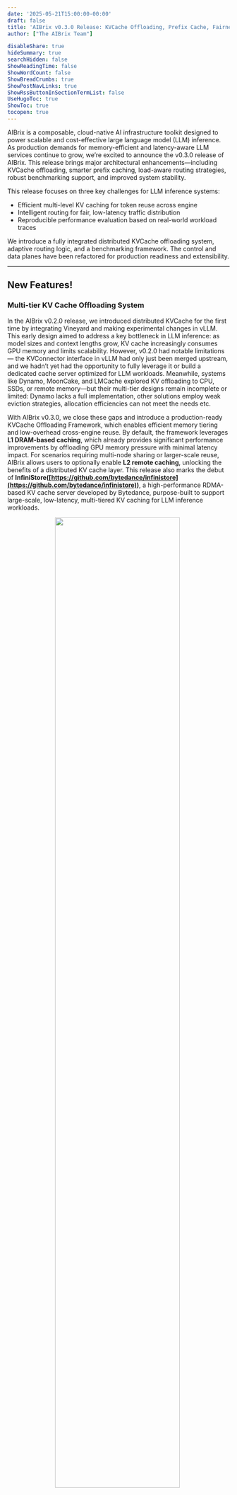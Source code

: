 ```yaml
---
date: '2025-05-21T15:00:00-00:00'
draft: false
title: 'AIBrix v0.3.0 Release: KVCache Offloading, Prefix Cache, Fairness Routing, and Benchmarking Tools'
author: ["The AIBrix Team"]

disableShare: true
hideSummary: true
searchHidden: false
ShowReadingTime: false
ShowWordCount: false
ShowBreadCrumbs: true
ShowPostNavLinks: true
ShowRssButtonInSectionTermList: false
UseHugoToc: true
ShowToc: true
tocopen: true
---
```


AIBrix is a composable, cloud-native AI infrastructure toolkit designed to power scalable and cost-effective large language model (LLM) inference. As production demands for memory-efficient and latency-aware LLM services continue to grow, we’re excited to announce the v0.3.0 release of AIBrix. This release brings major architectural enhancements—including KVCache offloading, smarter prefix caching, load-aware routing strategies, robust benchmarking support, and improved system stability.

This release focuses on three key challenges for LLM inference systems:

* Efficient multi-level KV caching for token reuse across engine  
* Intelligent routing for fair, low-latency traffic distribution  
* Reproducible performance evaluation based on real-world workload traces

We introduce a fully integrated distributed KVCache offloading system, adaptive routing logic, and a benchmarking framework. The control and data planes have been refactored for production readiness and extensibility.

---

## New Features!

### Multi-tier KV Cache Offloading System

In the AIBrix v0.2.0 release, we introduced distributed KVCache for the first time by integrating Vineyard and making experimental changes in vLLM. This early design aimed to address a key bottleneck in LLM inference: as model sizes and context lengths grow, KV cache increasingly consumes GPU memory and limits scalability. However, v0.2.0 had notable limitations — the KVConnector interface in vLLM had only just been merged upstream, and we hadn’t yet had the opportunity to fully leverage it or build a dedicated cache server optimized for LLM workloads. Meanwhile, systems like Dynamo, MoonCake, and LMCache explored KV offloading to CPU, SSDs, or remote memory—but their multi-tier designs remain incomplete or limited: Dynamo lacks a full implementation, other solutions employ weak eviction strategies, allocation efficiencies can not meet the needs etc.

With AIBrix v0.3.0, we close these gaps and introduce a production-ready KVCache Offloading Framework, which enables efficient memory tiering and low-overhead cross-engine reuse. By default, the framework leverages **L1 DRAM-based caching**, which already provides significant performance improvements by offloading GPU memory pressure with minimal latency impact. For scenarios requiring multi-node sharing or larger-scale reuse, AIBrix allows users to optionally enable **L2 remote caching**, unlocking the benefits of a distributed KV cache layer. This release also marks the debut of **InfiniStore([https://github.com/bytedance/infinistore](https://github.com/bytedance/infinistore))**, a high-performance RDMA-based KV cache server developed by Bytedance, purpose-built to support large-scale, low-latency, multi-tiered KV caching for LLM inference workloads.

<p align="center">
  <img src="/images/v0.3.0-release/aibrix-kvcache-offloading-framework.png" width="75%" style="display:inline-block; margin-right:1%" />
</p>


At the data plane, AIBrix integrates directly with vLLM through **AIBrix Offloading Connector**—a high-performance bridge designed to move data efficiently between GPU and CPU. This connector leverages optimized CUDA kernels to accelerate KV tensor transfers, minimizing overhead on critical inference paths. To scale beyond GPU memory limits, the offloading framework features a **multi-tiered cache manager** that dynamically distributes KV data across storage layers, including DRAM and RDMA-interconnected backends. This ensures large sessions and long prompts can be served without sacrificing batch size or latency. AIBrix KVCache Connector supports pluggable eviction strategies (e.g., LRU, S3FIFO) and flexible backends (e.g., **InfiniStore**) to adapt to different workload patterns and hardware environments.

Additionally, we’ve refactored the existing KVCache CRD to support new backends such as **InfiniStore**, enabling broader compatibility and deployment flexibility. AIBrix now leverages multiple cache servers organized via a **consistent hashing ring**, allowing inference engines to seamlessly communicate with distributed KV nodes. This, combined with a built-in cache placement module and coordination with the global cluster manager, enables **cross-engine KV reuse**—transforming previously isolated caches into a unified, shared KV infrastructure.

<p align="center">
  <img src="/images/v0.3.0-release/aibrix-distributed-kvcache.png" width="80%" style="display:inline-block; margin-right:1%" />
</p>

This architecture not only improves token reuse and system throughput but also reduces GPU memory pressure, making it easier to deploy large models reliably at scale. Here are some benchmarks we have done. Our benchmarks cover two scenarios: 

* Scenario-1 simulates the workload pattern of one of our internal production systems;  
* Scenario-2 simulates the workload pattern of a multi-turn conversation application. 


For Scenario-1, we construct two workloads (i.e., Workload-1 and Workload-2) from the same workload profile derived from real-world usage patterns observed in our internal production systems. Both workloads maintain identical sharing characteristics but different scaling. All unique requests in Workload-1 can be fit in the GPU KV cache, while Workload-2 scales the unique request memory footprint to 8 times, simulating capacity-constrained use cases where cache contention is severe. Note that configurations for workload generation and steps to reproduce these benchmarks will be released shortly in [AIBrix repository](https://github.com/vllm-project/aibrix/tree/main/benchmarks/scenarios/kvcache).

Figure 1 and Table 1 illustrate the performance results of all systems (Cache-X is another KVCache offloading system in the community) with Workload-1. Compared to other systems, AIBrix shows superior TTFT performance, particularly under increasing QPS. Both AIBrix L1 and AIBrix + InfiniStore deliver sub-second P99 TTFT across all load levels. For Workload-2, as shown in Figure 2 and Table 2, AIBrix + InfiniStore continues to demonstrate orders of magnitude TTFT advantages across all load conditions because of InfiniStore's low-latency access and massive capacity.

<p align="center"><strong><em>Figure 1:</em> Average Time to First Token (seconds) with Varied QPS - Workload-1</strong></p>
<p align="center">
  <img src="/images/v0.3.0-release/benchmark-kvcache-workload1.png" width="70%" style="display:inline-block; margin-right:1%" />
</p>

**Note:** The vLLM baseline is **EXCLUDED** from this chart because its performance is significantly worse than others’, making their curves difficult to distinguish at this scale.

<details>
<summary style="text-align:center;"><strong>Table 1: Click to expand TTFT Table for Workload-1</strong></summary>

<br>

|  | vLLM v0.8.5 Baseline |  | vLLM v0.8.5 Prefix Caching |  | vLLM \+ Cache-X V0 |  | vLLM \+ Cache-X V1 |  | vLLM \+ AIBrix L1 |  | vLLM \+ AIBrix \+ InfiniStore |  |
| :---- | :---- | :---- | :---- | :---- | :---- | :---- | :---- | :---- | :---- | :---- | :---- | :---- |
| QPS | Avg. | P99 | Avg. | P99 | Avg. | P99 | Avg. | P99 | Avg. | P99 | Avg. | P99 |
| 0.3 | 0.39 | 0.76 | 0.12 | 1.08 | 0.06 | 0.36 | 0.05 | 0.27 | 0.05 | 0.09 | 0.06 | 0.11 |
| 0.8 | 0.46 | 1.27 | 0.12 | 0.67 | 0.07 | 0.66 | 0.07 | 0.65 | 0.05 | 0.12 | 0.07 | 0.13 |
| 1.3 | 0.58 | 2.05 | 0.17 | 1.77 | 0.09 | 0.92 | 0.07 | 0.82 | 0.06 | 0.12 | 0.07 | 0.14 |
| 1.8 | 0.88 | 4.22 | 0.22 | 3.47 | 0.11 | 1.43 | 0.09 | 1.14 | 0.06 | 0.13 | 0.07 | 0.17 |
| 2.3 | 1.72 | 8.49 | 0.24 | 2.65 | 0.13 | 1.85 | 0.11 | 1.69 | 0.06 | 0.14 | 0.08 | 0.18 |
| 2.8 | 103.29 | 167.26 | 0.35 | 4.93 | 0.17 | 2.55 | 0.13 | 2.02 | 0.07 | 0.15 | 0.08 | 0.21 |
| 3.3 | 127.95 | 220.00 | 0.39 | 4.99 | 0.28 | 4.70 | 0.16 | 2.44 | 0.07 | 0.15 | 0.08 | 0.41 |
| 3.8 | 141.63 | 246.22 | 0.65 | 7.63 | 0.38 | 12.79 | 0.27 | 4.35 | 0.07 | 0.17 | 0.09 | 0.47 |
| 4.3 | 216.44 | 384.60 | 1.32 | 17.95 | 0.53 | 17.08 | 0.37 | 11.44 | 0.08 | 0.22 | 0.10 | 0.81 |

</details>

<br>
<br>
<br>

<p align="center"><strong><em>Figure 2:</em> Average Time to First Token (seconds) with Varied QPS - Workload-2</strong></p>
<p align="center">
  <img src="/images/v0.3.0-release/benchmark-kvcache-workload2.png" width="70%" style="display:inline-block; margin-right:1%" />
</p>

<details>
<summary style="text-align:center;"><strong>Table 2: Click to expand TTFT Table for Workload-2</strong></summary>

<br>

|  | vLLM v0.8.5 Baseline |  | vLLM v0.8.5 Prefix Caching |  | vLLM + Cache-X V0 |  | vLLM + Cache-X V1 |  | vLLM + AIBrix L1 |  | vLLM + AIBrix + InfiniStore |  |
| :---- | :---- | :---- | :---- | :---- | :---- | :---- | :---- | :---- | :---- | :---- | :---- | :---- |
| QPS | Avg. | P99 | Avg. | P99 | Avg. | P99 | Avg. | P99 | Avg. | P99 | Avg. | P99 |
| 0.3 | 0.41 | 1.01 | 0.21 | 0.59 | 0.35 | 1.06 | 0.32 | 0.85 | 0.33 | 1.04 | 0.09 | 0.61 |
| 0.8 | 0.59 | 4.75 | 0.28 | 1.21 | 0.50 | 3.22 | 0.39 | 1.50 | 0.42 | 1.77 | 0.08 | 0.47 |
| 1.3 | 0.94 | 19.02 | 0.43 | 8.00 | 0.83 | 16.02 | 0.58 | 8.73 | 0.67 | 14.92 | 0.09 | 1.89 |
| 1.8 | 1.98 | 28.02 | 0.78 | 16.08 | 1.34 | 21.79 | 0.87 | 14.44 | 1.05 | 19.11 | 0.12 | 2.65 |
| 2.3 | 7.44 | 43.67 | 1.36 | 23.28 | 2.28 | 30.33 | 1.53 | 22.75 | 2.80 | 37.70 | 0.17 | 3.70 |
| 2.8 | 119.90 | 235.08 | 2.94 | 32.64 | 8.06 | 43.87 | 4.11 | 30.02 | 4.70 | 45.29 | 0.21 | 4.13 |
| 3.3 | 230.34 | 406.14 | 30.29 | 53.43 | 94.53 | 183.23 | 68.92 | 135.68 | 10.87 | 44.85 | 0.33 | 5.02 |
| 3.8 | 275.73 | 429.01 | 112.45 | 210.21 | 177.45 | 332.48 | 152.06 | 295.40 | 73.13 | 116.05 | 0.42 | 9.85 |
| 4.3 | 296.89 | 429.40 | 169.14 | 279.82 | 219.18 | 361.50 | 197.74 | 304.80 | 140.62 | 238.98 | 0.58 | 16.20 |

</details>

<br>
<br>
<br>

For Scenario-2, we construct a workload (i.e., Workload-3) that theoretically consumes 8 times of GPU KV cache capacity to showcase the advantages of KV cache offloading for multi-turn conversation applications. As shown in Table 3, the performance comparison highlights several key insights. 1\) Cache-X V1 outperforms V0 due to its ability to overlap I/O and computation, reducing idle time (“bubble”) in the execution pipeline. 2\) When comparing AIBrix solutions with Cache-X, AIBrix L1 delivers performance on par with Cache-X V0, while AIBrix \+ InfiniStore, because of its larger capacity, achieves the lowest latencies across all QPS levels. AIBrix KVCache will support vLLM V1’s KV connector as well to further squeeze the bubble between I/O and computation in order to deliver more optimized effectiveness and efficiency.


<p align="center"><strong><em>Figure 3:</em> Average Time to First Token (seconds) with Varied QPS - Workload-3</strong></p>
<p align="center">
  <img src="/images/v0.3.0-release/benchmark-kvcache-workload3.png" width="70%" style="display:inline-block; margin-right:1%" />
</p>

<details>
<summary style="text-align:center;"><strong>Table 3: Click to expand TTFT Table for Workload-3</strong></summary>

<br>

|  | vLLM v0.8.5 Baseline |  | vLLM v0.8.5 Prefix Caching |  | vLLM + Cache-X V0 |  | vLLM + Cache-X V1 |  | vLLM + AIBrix L1 |  | vLLM + AIBrix + InfiniStore |  |
| :---- | :---- | :---- | :---- | :---- | :---- | :---- | :---- | :---- | :---- | :---- | :---- | :---- |
| QPS | Avg. | P99 | Avg. | P99 | Avg. | P99 | Avg. | P99 | Avg. | P99 | Avg. | P99 |
| 0.3 | 1.65 | 8.90 | 0.45 | 2.92 | 0.65 | 3.24 | 0.58 | 2.24 | 0.66 | 2.72 | 0.43 | 1.93 |
| 0.8 | 9.61 | 59.26 | 1.22 | 9.08 | 1.25 | 9.25 | 0.90 | 7.14 | 1.14 | 6.48 | 0.52 | 2.15 |
| 1.3 | 18.58 | 59.29 | 6.01 | 41.29 | 3.01 | 17.55 | 1.98 | 13.00 | 2.53 | 12.39 | 0.93 | 5.44 |
| 1.8 | 42.88 | 106.85 | 19.87 | 81.10 | 14.66 | 40.06 | 5.29 | 20.67 | 6.07 | 19.70 | 1.46 | 8.66 |
| 2.3 | 41.55 | 109.56 | 31.14 | 82.19 | 26.83 | 54.34 | 11.16 | 32.42 | 22.35 | 51.36 | 2.17 | 11.38 |
| 2.8 | 41.34 | 98.44 | 34.15 | 87.31 | 26.60 | 57.26 | 12.93 | 34.14 | 24.84 | 50.89 | 3.80 | 16.15 |
| 3.3 | 42.83 | 96.59 | 29.56 | 84.44 | 27.48 | 56.35 | 12.93 | 34.46 | 24.23 | 49.62 | 11.99 | 36.44 |
| 3.8 | 43.77 | 109.12 | 32.16 | 90.08 | 26.33 | 57.08 | 12.72 | 33.85 | 25.91 | 51.20 | 10.86 | 29.18 |
| 4.3 | 42.95 | 93.38 | 24.78 | 77.92 | 26.76 | 55.20 | 12.10 | 33.06 | 23.99 | 51.99 | 10.55 | 26.62 |

</details>

<br>
<br>
<br>

### Enhanced Routing Capabilities

This release upgrades routing logic with intelligent, adaptive strategies for LLM serving:

* **Prefix-aware Routing**: Uses hash token-based prefix matching and load awareness for reduced latency.  
* **Preble**: An implementation of [ICLR'25 Preble](https://arxiv.org/abs/2407.00023), it balances KV cache reuse and GPU load using prefix length and a prompt-aware cost mode.   
* **Fairness-oriented Routing**: An implementation of [OSDI’24 VTC](https://www.usenix.org/conference/osdi24/presentation/sheng), it introduces the `vtc-basic` router with Windowed Adaptive Fairness Routing algorithm that enforces load fairness through dynamic token tracking and adaptive pod assignment.

#### 2.1 Prefix-Cache Routing

Inference engine such as vLLM provides prefix-caching where KV cache of existing queries is cached such that a new query can directly reuse the KV cache if it shares the same prefix with one of the existing queries, allowing the new query to skip the computation of the shared part. To take advantage of this feature, AIBrix gateway introduces prefix-cache aware routing to achieve this goal. Some high level design details are 

- Prefix-cache routing, does load balancing to ensure no hot spots are created i.e. all requests sharing the same prefix are intelligently balanced across pods. Goal here to increase prefix-cache sharing without creating a hot-spot (more [implementation details](https://github.com/vllm-project/aibrix/blob/main/pkg/plugins/gateway/algorithms/README.md#prefix-cache-aware), [PR](https://github.com/vllm-project/aibrix/pull/933)). Observed \~45% improvement in TTFT (averaged across different request patterns) with prefix-cache compared to random routing. 

- Prefix-cache supports multi-turn conversation, gateway's router identifies multi-turn conversation and routes such requests efficiently to ensure KV cache sharing.

 > To use [prefix-cache routing](https://aibrix.readthedocs.io/latest/features/gateway-plugins.html#routing-strategies), include header *`"routing-strategy": "prefix-cache"`*.

<p align="center">
  <img src="/images/v0.3.0-release/aibrix-prefix-cache-aware.png" width="90%" style="display:inline-block; margin-right:1%" />
</p>

#### 2.2 Preble Paper based: Prefix-Cache Routing Implementation

[Preble](https://arxiv.org/pdf/2407.00023) is a prefix-cache routing strategy designed to efficiently handle long prompts with partially shared prefixes across requests. It co-optimizes KV cache reuse and computation load-balancing. The key insight is that when prompts share prefixes, caching and reusing computed KV states across requests dramatically improves performance. However, this reuse must be balanced with system load.. Preble operates as follows: if the shared prefix is longer than the unique suffix of a prompt, the request is routed to a GPU  that already has the longest matching prefix cached. Otherwise, it routes the request to another GPU to balance the load. 

Load Balancing: when the shared prefix portion is smaller than a configurable threshold (e.g., 50%), it calculates a "prompt-aware load cost" for each GPU that combines three distinct cost categories, all measured in GPU computation time.

- The first component, historical computation load, captures each GPU's recent processing activity within a time window to understand baseline utilization without needing real-time measurements. 
- The second component, eviction cost, evaluates the penalty of removing cached KV states when memory is needed, weighting each potential eviction by its hit rate to preserve frequently-used prefixes. 
- The final component simply estimates the new request's processing cost on each GPU, focusing on prefill time for non-cached tokens. 

By combining these three costs (L + M + P), Preble assigns each request to the GPU with the lowest total cost, effectively balancing immediate processing efficiency against long-term cluster performance. Our implementation of Preble at AIBrix was done based on the original [Preble code](https://github.com/WukLab/preble).

> To use preble based prefix-cache solution, include header *`"routing-strategy": "prefix-cache-preble"`*. Current status is *experimental*.


<p align="center">
  <img src="/images/v0.3.0-release/benchmark-routing-1k.png" width="40%" style="display:inline-block; margin-right:1%" />
  <img src="/images/v0.3.0-release/benchmark-routing-8k.png" width="40%" style="display:inline-block;" />
</p>

<p align="center"><em>Benchmark result for different prefix cache and load aware routing strategies</em></p>

#### 2.3 Fairness-oriented Routing

The Virtual Token Counter (VTC) is a fair scheduling algorithm for LLM serving based on the paper ["Fairness in Serving Large Language Models" (Sheng et al.)](https://www.usenix.org/conference/osdi24/presentation/sheng). It aims to provide fairness among clients by tracking the service (weighted token count) each client has received and prioritizing those who have received less service.  While the original paper's implementation is designed for and evaluated in batched inference environments, we introduce a simplified version of VTC called `vtc-basic` in this release, for non-batched requests more suitable for the distributed and cloud native nature of AIBrix environments.

`vtc-basic` router implements the Windowed Adaptive Fairness Routing algorithm, which uses a windowed adaptive clamped linear approach to ensure load fairness among users.  It has four key components: (1) a sliding window that tracks token usage over configurable time periods, (2) adaptive bucket sizing that dynamically adjusts based on observed token patterns, (3) clamped token values to prevent extreme sensitivity and jitter, and (4) linear mapping between tokens and pod assignments. Using these components, the router creates a hybrid scoring system that balances fairness (based on normalized user token counts) with utilization (based on current pod load) to select the pod with the lowest combined score, ensuring both fair resource allocation and efficient system utilization.  Environment variables to override and configure default values of the router are available [here](https://github.com/vllm-project/aibrix/tree/main/pkg/plugins/gateway/algorithms#environment-variables).  

> To use a fairness-oriented routing, include header *`"routing-strategy": "vtc-basic"`*. Current status is *experimental*.


### Synthetic Benchmarking & Load Generation Framework

Modern LLM deployments face unpredictable workloads, fluctuating user sessions, and a wide range of prompt/generation patterns. To meet these demands, AIBrix v0.3.0 introduces a **fully modular, production-grade benchmark toolkit** designed to evaluate AI inference systems with unmatched realism and flexibility.

![](/images/v0.3.0-release/aibrix-benchmark-framework.png)

At its core, the AIBrix benchmark framework is built around a cleanly decoupled architecture: dataset generation, workload shaping, and benchmark execution. Each component can be customized independently, making it easy to plug in your own prompt logs, traffic traces, or experimental workloads—whether you're working on a new model deployment, scaling policy, or runtime optimization.

**Flexible Dataset Generation:** AIBrix supports a variety of dataset formats—from flat prompt lists to multi-turn, sessioned conversations. Whether you're generating synthetic data for stress testing or converting real client logs, the toolkit provides four flexible modes:

* Controlled Synthetic Sharing for studying prefix reuse.  
* Multi-turn Synthetic Conversations for dialogue-style workloads.  
* Open Dataset Conversion (e.g., ShareGPT).  
* Client Log Replay with full input-output control for specific models.

Each dataset type is designed to plug seamlessly into the workload generator, enabling you to quickly iterate on prompt structures or session behavior.

**Simulate Real Workloads:** Unlike many synthetic or fixed-pattern tools, AIBrix is built with real-world inference behavior in mind. You can:

* Try Load Modeling by controlling runtime characteristics such as Queries per second (QPS), Prompt and generation token lengths,  Session concurrency, and Time-based traffic distribution (e.g., bursty loads).  
* Replay real traces from production environments (e.g., Azure LLM traces, Grafana-exported metrics).  
* Model dynamic traffic fluctuations with statistical patterns.  
* Evaluate session-based prompt reuse, including scenarios with controlled lengths of shared prefixes.

From steady-state baselines to high-burst or multi-session simulations, AIBrix lets you reproduce the messy realities of production traffic.

**Execute, Measure, and Tune:** The benchmark client supports both streaming and non-streaming APIs, collecting fine-grained latency metrics like Time-to-First-Token (TTFT) and Time-per-Output-Token (TPOT). Whether you're studying routing behavior, KV cache backends, autoscaling metrics, AIBrix gives you the instrumentation and flexibility needed to generate insights that translate directly into production improvements.


## Feature Enhancements

Beyond the core features of KV cache offloading, intelligent routing, and benchmarking, AIBrix v0.3.0 includes several production-grade improvements to enhance stability, extensibility, and operational visibility across the stack.

### Gateway Enhancements

* Support for OpenAI-compatible APIs, including streaming responses, usage reporting, asynchronous handling, and standardized error responses for seamless end-to-end integration. ([#703](https://github.com/vllm-project/aibrix/pull/703), [#788](https://github.com/vllm-project/aibrix/pull/788), [#799](https://github.com/vllm-project/aibrix/pull/799))  
* Introduced the `/v1/models` endpoint for compatibility with OpenAI-style API clients. ([#802](https://github.com/vllm-project/aibrix/pull/802))  
* Refactored gateway-plugins with an extensible `ext-proc` server architecture, laying the foundation for pluggable policies. ([#810](https://github.com/vllm-project/aibrix/pull/810))  
* Improved concurrency safety and routing stability through major cache and router redesigns ([#878](https://github.com/vllm-project/aibrix/pull/878), [#884](https://github.com/vllm-project/aibrix/pull/884))

### Control Plane

* Added Kubernetes webhook validation for CRDs, providing early error feedback during resource creation ([#748](https://github.com/vllm-project/aibrix/pull/748), [#786](https://github.com/vllm-project/aibrix/pull/786)).  
* Improve RayClusterFleet to fully support Deepseek-r1/v3 models ([#789](https://github.com/vllm-project/aibrix/pull/789), [#826](https://github.com/vllm-project/aibrix/pull/826), [#835](https://github.com/vllm-project/aibrix/pull/835), [#914](https://github.com/vllm-project/aibrix/pull/914), [#954](https://github.com/vllm-project/aibrix/pull/954)).  
* Add scale subresource in RayClusterFleet CRD and enable HPA support ([#1082](https://github.com/vllm-project/aibrix/pull/1082), [#1109](https://github.com/vllm-project/aibrix/pull/1109))

### Installation Experiences

* Introduced Terraform modules for GCP and Kubernetes deployment. ([#823](https://github.com/vllm-project/aibrix/pull/823))
* Added setup guides for Minikube on Lambda Cloud and AWS in the documentation. ([#1020](https://github.com/vllm-project/aibrix/pull/1020))
* Enabled standalone controller installation for simplified system bootstrapping. ([#930](https://github.com/vllm-project/aibrix/pull/930). [#931](https://github.com/vllm-project/aibrix/pull/931))
* Streamlined upgrade workflows by introducing `kubectl apply` support. CRDs are now split and applied with `--server-side`, avoiding annotation size limits and enabling smooth incremental updates. ([#793](https://github.com/vllm-project/aibrix/pull/793))
* Enabled container image publishing to Github Container Registry (GHCR).([#1041](https://github.com/vllm-project/aibrix/pull/1041))
* Support ARM container Images. ([#1090](https://github.com/vllm-project/aibrix/pull/1090))

### Observability & Stability

* Shipped prebuilt Grafana dashboards covering control plane, gateway, and KV cache components for out-of-the-box observability. ([#1048](https://github.com/vllm-project/aibrix/pull/1048))
* Tuned Envoy proxy memory and buffer configurations for better performance under high concurrency. ([#825](https://github.com/vllm-project/aibrix/pull/825))
* Tuned Envoy proxy configurations for memory and buffer management under high concurrency. ([#967](https://github.com/vllm-project/aibrix/pull/967))
* Added graceful shutdown, liveness, and readiness probes to improve service resilience. ([#962](https://github.com/vllm-project/aibrix/pull/962))
* Delivered production-ready monitoring setups for all major system components. ([#1048](https://github.com/vllm-project/aibrix/pull/1048))

## Bug Fixes

This release includes over 40 bug fixes aimed at improving system robustness, correctness, and production readiness. Key fixes include:

* **OpenAI & vLLM Interface Compatibility (Gateway Plugin)**: Fixed request/response header handling, streaming token usage reporting, and error propagation. ([#703](https://github.com/vllm-project/aibrix/pull/703), [#788](https://github.com/vllm-project/aibrix/pull/788), [#794](https://github.com/vllm-project/aibrix/pull/794), [#1006](https://github.com/vllm-project/aibrix/pull/1006))

* **Internal Cache Store & Controller Reliability**: Resolved stale cache issues, incorrect informer setup, and controller cleanup handling. ([#763](https://github.com/vllm-project/aibrix/pull/763), [#925](https://github.com/vllm-project/aibrix/pull/925), [#926](https://github.com/vllm-project/aibrix/pull/926), [#937](https://github.com/vllm-project/aibrix/pull/937), [#938](https://github.com/vllm-project/aibrix/pull/938), [#981](https://github.com/vllm-project/aibrix/pull/981), [#1015](https://github.com/vllm-project/aibrix/pull/1015))

* **Autoscaling Stability**: Addressed metric fetching failures, locking issues and HPA sync correctness. ([#860](https://github.com/vllm-project/aibrix/pull/860), [#934](https://github.com/vllm-project/aibrix/pull/934), [#1039](https://github.com/vllm-project/aibrix/pull/1039), [#1044](https://github.com/vllm-project/aibrix/pull/1044))

* **Gateway Stability**: Improved rate limiting keys, Redis client lifecycle, and reference grant cleanup behavior. ([#968](https://github.com/vllm-project/aibrix/pull/968), [#987](https://github.com/vllm-project/aibrix/pull/987), [#1056](https://github.com/vllm-project/aibrix/pull/1056))

## Contributors & Community

v0.3.0 is one of our **most collaborative releases to date**, with **35 contributors** bringing diverse improvements across control plane, data plane, docs, and developer tools.

Special thanks to contributors who drove key features and improvements in this release:

* KVCache Offloading and Distributed KV orchestration: [@DwyaneShi](https://github.com/DwyaneShi) [@Jeffwan](https://github.com/Jeffwan)
* Infinistore: [@thesues](https://github.com/thesues) [@hhzguo](https://github.com/hhzguo) [@XiaoningDing](https://github.com/XiaoningDing)
* Routing & Gateway enhancements: [@varungup90](https://github.com/varungup90), [@gangmuk](https://github.com/gangmuk), [@Venkat2811](https://github.com/Venkat2811), [@zhangjyr](https://github.com/zhangjyr), [@Xunzhuo](https://github.com/Xunzhuo)
* Benchmark toolkit: [@happyandslow](https://github.com/happyandslow) [@duli2012](https://github.com/duli2012)
* Stability Improvements: [@googs1025](https://github.com/googs1025) [@Iceber](https://github.com/Iceber) [@kerthcet](https://github.com/kerthcet)

We’re also thrilled to welcome many **first-time contributors** to the AIBrix community:

[@gaocegege](https://github.com/gaocegege), [@eltociear](https://github.com/eltociear), [@terrytangyuan](https://github.com/terrytangyuan), [@jolfr](https://github.com/jolfr), [@Abirdcfly](https://github.com/Abirdcfly), [@pierDipi](https://github.com/pierDipi), [@Xunzhuo](https://github.com/Xunzhuo), [@zjd0112](https://github.com/zjd0112), [@SongGuyang](https://github.com/SongGuyang), [@vaaandark](https://github.com/vaaandark), [@vie-serendipity](https://github.com/vie-serendipity), [@nurali-techie](https://github.com/nurali-techie), [@legendtkl](https://github.com/legendtkl), [@ronaldosaheki](https://github.com/ronaldosaheki), [@nadongjun](https://github.com/nadongjun), [@cr7258](https://github.com/cr7258), [@thomasjpfan](https://github.com/thomasjpfan), [@runzhen](https://github.com/runzhen), [@my-git9](https://github.com/my-git9), [@googs1025](https://github.com/googs1025), [@Iceber](https://github.com/Iceber), [@ModiIntel](https://github.com/ModiIntel), [@Venkat2811](https://github.com/Venkat2811), [@SuperMohit](https://github.com/SuperMohit), [@weapons97](https://github.com/weapons97), [@zhixian82](https://github.com/zhixian82)

Thank you for your valuable contributions and feedback—keep them coming!

## Next Steps

We’re actively evolving AIBrix to support more advanced and production-ready LLM serving capabilities. For v0.4.0 and beyond, our roadmap includes:

* **Prefill & Decode Disaggregation**: Enable architectural support for separating prefill and decode stages across devices or nodes to maximize throughput and resource utilization.

* **KVCache Offloading Framework Evolution**: Extend support to the vLLM v1 architecture, which introduces layer-by-layer pipelined KV transmission—enabling lower latency and better parallelism compared to the v0 design.

* **Multi-Tenancy & Isolation**: Introduce tenancy as a first-class concept in AIBrix—supporting per-tenant model isolation, request segregation, and fine-grained SLO control for production use cases.

* **Batch Inference & Request Collocation**: Optimize request routing across heterogeneous GPU types to improve cost-efficiency, particularly under mixed workload conditions.

Stay tuned for our upcoming **[v0.4.0 roadmap](https://github.com/vllm-project/aibrix/issues/1098)**! If you're interested in contributing new features or helping shape the direction of AIBrix, we’d love to hear from you.

Have a feature request in mind? Feel free to leave a comment on this issue.

Looking to collaborate or get involved? Don’t hesitate to reach out—we welcome all contributions! 
